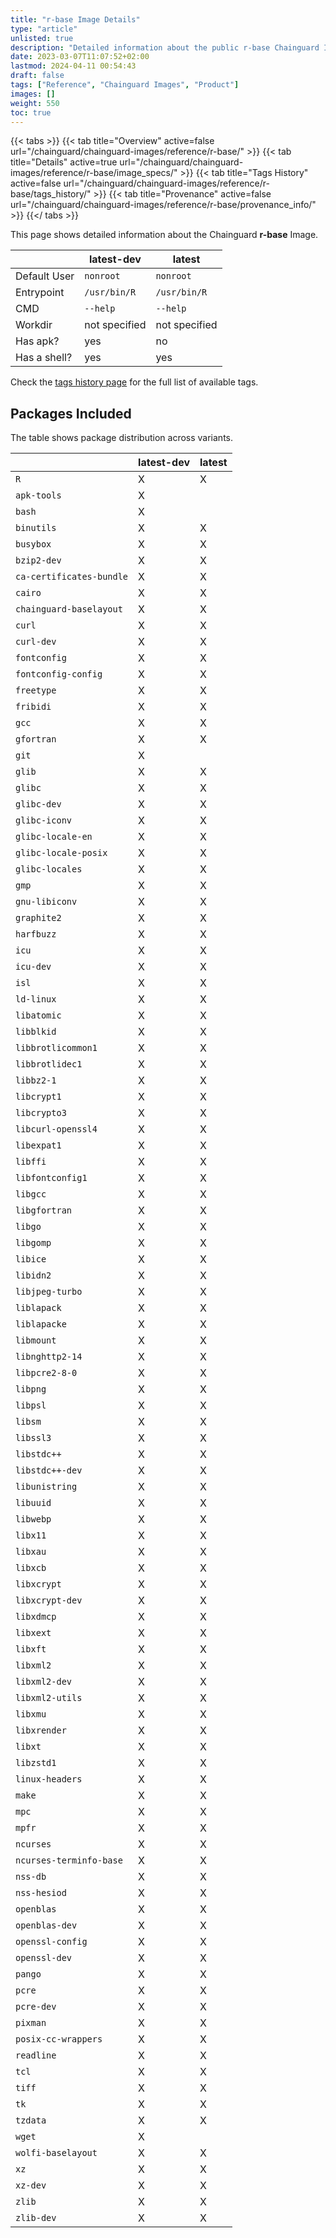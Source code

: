```yaml
---
title: "r-base Image Details"
type: "article"
unlisted: true
description: "Detailed information about the public r-base Chainguard Image."
date: 2023-03-07T11:07:52+02:00
lastmod: 2024-04-11 00:54:43
draft: false
tags: ["Reference", "Chainguard Images", "Product"]
images: []
weight: 550
toc: true
---
```


{{< tabs >}}
{{< tab title="Overview" active=false url="/chainguard/chainguard-images/reference/r-base/" >}}
{{< tab title="Details" active=true url="/chainguard/chainguard-images/reference/r-base/image_specs/" >}}
{{< tab title="Tags History" active=false url="/chainguard/chainguard-images/reference/r-base/tags_history/" >}}
{{< tab title="Provenance" active=false url="/chainguard/chainguard-images/reference/r-base/provenance_info/" >}}
{{</ tabs >}}

This page shows detailed information about the Chainguard **r-base** Image.

|              | latest-dev    | latest        |
|--------------|---------------|---------------|
| Default User | `nonroot`     | `nonroot`     |
| Entrypoint   | `/usr/bin/R`  | `/usr/bin/R`  |
| CMD          | `--help`      | `--help`      |
| Workdir      | not specified | not specified |
| Has apk?     | yes           | no            |
| Has a shell? | yes           | yes           |

Check the [tags history page](/chainguard/chainguard-images/reference/r-base/tags_history/) for the full list of available tags.

## Packages Included
The table shows package distribution across variants.

|                          | latest-dev | latest |
|--------------------------|------------|--------|
| `R`                      | X          | X      |
| `apk-tools`              | X          |        |
| `bash`                   | X          |        |
| `binutils`               | X          | X      |
| `busybox`                | X          | X      |
| `bzip2-dev`              | X          | X      |
| `ca-certificates-bundle` | X          | X      |
| `cairo`                  | X          | X      |
| `chainguard-baselayout`  | X          | X      |
| `curl`                   | X          | X      |
| `curl-dev`               | X          | X      |
| `fontconfig`             | X          | X      |
| `fontconfig-config`      | X          | X      |
| `freetype`               | X          | X      |
| `fribidi`                | X          | X      |
| `gcc`                    | X          | X      |
| `gfortran`               | X          | X      |
| `git`                    | X          |        |
| `glib`                   | X          | X      |
| `glibc`                  | X          | X      |
| `glibc-dev`              | X          | X      |
| `glibc-iconv`            | X          | X      |
| `glibc-locale-en`        | X          | X      |
| `glibc-locale-posix`     | X          | X      |
| `glibc-locales`          | X          | X      |
| `gmp`                    | X          | X      |
| `gnu-libiconv`           | X          | X      |
| `graphite2`              | X          | X      |
| `harfbuzz`               | X          | X      |
| `icu`                    | X          | X      |
| `icu-dev`                | X          | X      |
| `isl`                    | X          | X      |
| `ld-linux`               | X          | X      |
| `libatomic`              | X          | X      |
| `libblkid`               | X          | X      |
| `libbrotlicommon1`       | X          | X      |
| `libbrotlidec1`          | X          | X      |
| `libbz2-1`               | X          | X      |
| `libcrypt1`              | X          | X      |
| `libcrypto3`             | X          | X      |
| `libcurl-openssl4`       | X          | X      |
| `libexpat1`              | X          | X      |
| `libffi`                 | X          | X      |
| `libfontconfig1`         | X          | X      |
| `libgcc`                 | X          | X      |
| `libgfortran`            | X          | X      |
| `libgo`                  | X          | X      |
| `libgomp`                | X          | X      |
| `libice`                 | X          | X      |
| `libidn2`                | X          | X      |
| `libjpeg-turbo`          | X          | X      |
| `liblapack`              | X          | X      |
| `liblapacke`             | X          | X      |
| `libmount`               | X          | X      |
| `libnghttp2-14`          | X          | X      |
| `libpcre2-8-0`           | X          | X      |
| `libpng`                 | X          | X      |
| `libpsl`                 | X          | X      |
| `libsm`                  | X          | X      |
| `libssl3`                | X          | X      |
| `libstdc++`              | X          | X      |
| `libstdc++-dev`          | X          | X      |
| `libunistring`           | X          | X      |
| `libuuid`                | X          | X      |
| `libwebp`                | X          | X      |
| `libx11`                 | X          | X      |
| `libxau`                 | X          | X      |
| `libxcb`                 | X          | X      |
| `libxcrypt`              | X          | X      |
| `libxcrypt-dev`          | X          | X      |
| `libxdmcp`               | X          | X      |
| `libxext`                | X          | X      |
| `libxft`                 | X          | X      |
| `libxml2`                | X          | X      |
| `libxml2-dev`            | X          | X      |
| `libxml2-utils`          | X          | X      |
| `libxmu`                 | X          | X      |
| `libxrender`             | X          | X      |
| `libxt`                  | X          | X      |
| `libzstd1`               | X          | X      |
| `linux-headers`          | X          | X      |
| `make`                   | X          | X      |
| `mpc`                    | X          | X      |
| `mpfr`                   | X          | X      |
| `ncurses`                | X          | X      |
| `ncurses-terminfo-base`  | X          | X      |
| `nss-db`                 | X          | X      |
| `nss-hesiod`             | X          | X      |
| `openblas`               | X          | X      |
| `openblas-dev`           | X          | X      |
| `openssl-config`         | X          | X      |
| `openssl-dev`            | X          | X      |
| `pango`                  | X          | X      |
| `pcre`                   | X          | X      |
| `pcre-dev`               | X          | X      |
| `pixman`                 | X          | X      |
| `posix-cc-wrappers`      | X          | X      |
| `readline`               | X          | X      |
| `tcl`                    | X          | X      |
| `tiff`                   | X          | X      |
| `tk`                     | X          | X      |
| `tzdata`                 | X          | X      |
| `wget`                   | X          |        |
| `wolfi-baselayout`       | X          | X      |
| `xz`                     | X          | X      |
| `xz-dev`                 | X          | X      |
| `zlib`                   | X          | X      |
| `zlib-dev`               | X          | X      |

